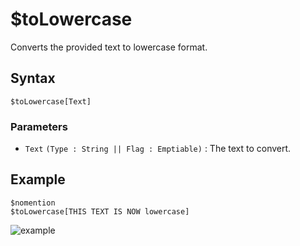 # $toLowercase
Converts the provided text to lowercase format.

## Syntax
```
$toLowercase[Text]
```

### Parameters
- `Text` `(Type : String || Flag : Emptiable)` : The text to convert.

## Example
```
$nomention
$toLowercase[THIS TEXT IS NOW lowercase]
```
![example](https://user-images.githubusercontent.com/69215413/125359116-d4ede900-e337-11eb-827b-5c0dcbe2ffbf.png)

